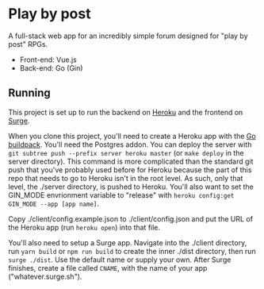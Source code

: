 # Play by post

A full-stack web app for an incredibly simple forum designed for "play by post" RPGs.

* Front-end: Vue.js
* Back-end: Go (Gin)

## Running

This project is set up to run the backend on [Heroku](https://heroku.com/) and the frontend on [Surge](http://surge.sh/).

When you clone this project, you'll need to create a Heroku app with the [Go buildpack](https://elements.heroku.com/buildpacks/heroku/heroku-buildpack-go).
You'll need the Postgres addon. You can deploy the server with `git subtree push --prefix server heroku master` (or `make deploy` in the server directory).
This command is more complicated than the standard git push that you've probably used before for Heroku because the part of this repo that needs to go to
Heroku isn't in the root level. As such, only that level, the ./server directory, is pushed to Heroku. You'll also want to set the GIN_MODE envrionment
variable to "release" with `heroku config:get GIN_MODE --app [app name]`.

Copy ./client/config.example.json to ./client/config.json and put the URL of the Heroku app (run `heroku open`) into that file.

You'll also need to setup a Surge app. Navigate into the ./client directory, run `yarn build` or `npm run build` to create the inner ./dist directory, then run
`surge ./dist`. Use the default name or supply your own. After Surge finishes, create a file called `CNAME`, with the name of your app ("whatever.surge.sh").
